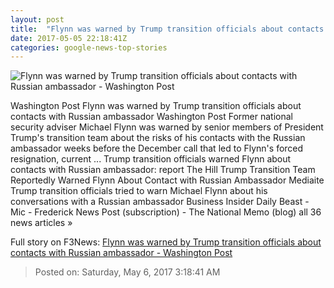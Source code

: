 ```yaml
---
layout: post
title:  "Flynn was warned by Trump transition officials about contacts with Russian ambassador - Washington Post"
date: 2017-05-05 22:18:41Z
categories: google-news-top-stories
---
```


![Flynn was warned by Trump transition officials about contacts with Russian ambassador - Washington Post](https://img.washingtonpost.com/rf/image_1484w/2010-2019/WashingtonPost/2017/05/05/National-Security/Images/2017-04-27T142313Z_49407663_RC13A10869F0_RTRMADP_3_USA-TRUMP-RUSSIA-FLYNN.jpg)

Washington Post Flynn was warned by Trump transition officials about contacts with Russian ambassador Washington Post Former national security adviser Michael Flynn was warned by senior members of President Trump's transition team about the risks of his contacts with the Russian ambassador weeks before the December call that led to Flynn's forced resignation, current ... Trump transition officials warned Flynn about contacts with Russian ambassador: report The Hill Trump Transition Team Reportedly Warned Flynn About Contact with Russian Ambassador Mediaite Trump transition officials tried to warn Michael Flynn about his conversations with a Russian ambassador Business Insider Daily Beast - Mic - Frederick News Post (subscription) - The National Memo (blog) all 36 news articles »


Full story on F3News: [Flynn was warned by Trump transition officials about contacts with Russian ambassador - Washington Post](http://www.f3nws.com/n/cmfA2F)

> Posted on: Saturday, May 6, 2017 3:18:41 AM
